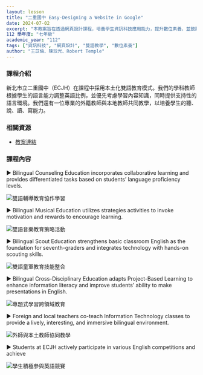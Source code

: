 ```yaml
---
layout: lesson
title: "二重國中 Easy-Designing a Website in Google"
date: 2024-07-02
excerpt: "本教案旨在透過網頁設計課程，培養學生資訊科技應用能力，提升數位素養，並鼓勵探索資訊科技興趣。"
112 學年度: "七年級"
academic_year: "112"
tags: ["資訊科技", "網頁設計", "雙語教學", "數位素養"]
author: "王苡倫、陳玟光、Robert Temple"
---
```


### 課程介紹

新北市立二重國中（ECJH）在課程中採用本土化雙語教育模式。我們的學科教師根據學生的語言能力調整英語比例，並優先考慮學習內容知識，同時提供支持性的語言環境。我們還有一位專業的外籍教師與本地教師共同教學，以培養學生的聽、說、讀、寫能力。

### 相關資源

* [教案連結](https://drive.google.com/file/d/1xvkQ-y0WKUiqQ5mh4_J09QasWesHlGTp/view?usp=sharing)

### 課程內容

▶ Bilingual Counseling Education incorporates collaborative learning and provides differentiated tasks based on students’ language proficiency levels.

<div style="margin-bottom: 10px;">
    <img src="{{ '/assets/images/lessons/112/二重國中/1.png' | relative_url }}" alt="雙語輔導教育協作學習" style="flex: 1; min-width: 48%; object-fit: cover;">
</div>

▶ Bilingual Musical Education utilizes strategies activities to invoke motivation and rewards to encourage learning.

<div style="margin-bottom: 10px;">
    <img src="{{ '/assets/images/lessons/112/二重國中/2 (1).jpg' | relative_url }}" alt="雙語音樂教育策略活動" style="flex: 1; min-width: 48%; object-fit: cover;">
</div>

▶ Bilingual Scout Education strengthens basic classroom English as the foundation for seventh-graders and integrates technology with hands-on scouting skills.

<div style="margin-bottom: 10px;">
    <img src="{{ '/assets/images/lessons/112/二重國中/3 (1).jpg' | relative_url }}" alt="雙語童軍教育技能整合" style="flex: 1; min-width: 48%; object-fit: cover;">
</div>

▶ Bilingual Cross-Disciplinary Education adapts Project-Based Learning to enhance information literacy and improve students’ ability to make presentations in English.

<div style="margin-bottom: 10px;">
    <img src="{{ '/assets/images/lessons/112/二重國中/4 NEW.jpg' | relative_url }}" alt="專題式學習跨領域教育" style="flex: 1; min-width: 48%; object-fit: cover;">
</div>

▶ Foreign and local teachers co-teach Information Technology classes to provide a lively, interesting, and immersive bilingual environment.

<div style="margin-bottom: 10px;">
    <img src="{{ '/assets/images/lessons/112/二重國中/5.jpg' | relative_url }}" alt="外師與本土教師協同教學" style="flex: 1; min-width: 48%; object-fit: cover;">
</div>

▶ Students at ECJH actively participate in various English competitions and achieve

<div style="margin-bottom: 10px;">
    <img src="{{ '/assets/images/lessons/112/二重國中/6.jpg' | relative_url }}" alt="學生積極參與英語競賽" style="flex: 1; min-width: 48%; object-fit: cover;">
</div>


